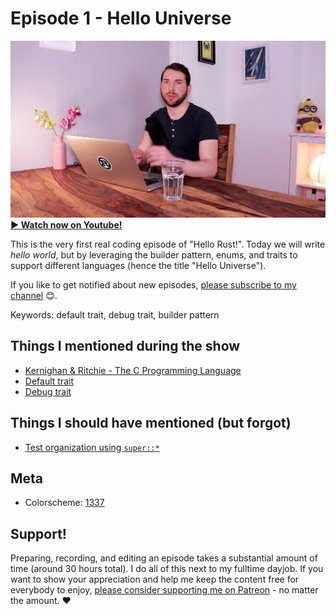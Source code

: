 # Episode 1 - Hello Universe

[![YouTube video thumbnail](./thumb.jpg)](https://hello-rust.show/1/)
**[&#x25b6; Watch now on Youtube!](https://youtu.be/STWuPMcwwbw)**

This is the very first real coding episode of "Hello Rust!". Today we will write *hello world*, but by leveraging the builder pattern, enums, and traits to support different languages (hence the title "Hello Universe").



If you like to get notified about new episodes, [please subscribe to my channel](https://www.youtube.com/hellorust) 😊.

Keywords: default trait, debug trait, builder pattern

## Things I mentioned during the show

* [Kernighan & Ritchie - The C Programming Language](https://en.wikipedia.org/wiki/The_C_Programming_Language)
* [Default trait](https://doc.rust-lang.org/std/fmt/trait.Default.html)
* [Debug trait](https://doc.rust-lang.org/std/fmt/trait.Debug.html)

## Things I should have mentioned (but forgot)

* [Test organization using `super::*`](https://doc.rust-lang.org/book/second-edition/ch11-03-test-organization.html)


## Meta

* Colorscheme: [1337](https://github.com/MarkMichos/1337-Scheme)



## Support!

Preparing, recording, and editing an episode takes a substantial amount of time
(around 30 hours total). I do all of this next to my fulltime dayjob.
If you want to show your appreciation and help me keep the content free
for everybody to enjoy, [please consider supporting me on
Patreon](https://www.patreon.com/bePatron?c=1568097) - no matter the amount. ❤️